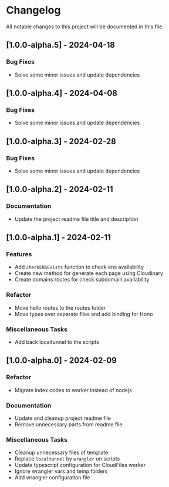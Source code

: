 # Changelog

All notable changes to this project will be documented in this file.

## [1.0.0-alpha.5] - 2024-04-18

### Bug Fixes

- Solve some minor issues and update dependencies

## [1.0.0-alpha.4] - 2024-04-08

### Bug Fixes

- Solve some minor issues and update dependencies

## [1.0.0-alpha.3] - 2024-02-28

### Bug Fixes

- Solve some minor issues and update dependencies

## [1.0.0-alpha.2] - 2024-02-11

### Documentation

- Update the  project readme file title and description

## [1.0.0-alpha.1] - 2024-02-11

### Features

- Add `checkENSExists` function to check ens availability
- Create new method for generate each page using Cloudinary
- Create domains routes for check subdomain availability

### Refactor

- Move hello routes to the routes folder
- Move types over separate files and add binding for Hono

### Miscellaneous Tasks

- Add back localtunnel to the scripts

## [1.0.0-alpha.0] - 2024-02-09

### Refactor

- Migrate index codes to worker instead of nodejs

### Documentation

- Update and cleanup project readme file
- Remove unnecessary parts from readme file

### Miscellaneous Tasks

- Cleanup unnecessary files of template
- Replace `localtunnel` by `wrangler` on scripts
- Update typescript configuration for CloudFiles worker
- Ignore wrangler vars and temp folders
- Add wrangler configuration file

<!-- generated by git-cliff -->
